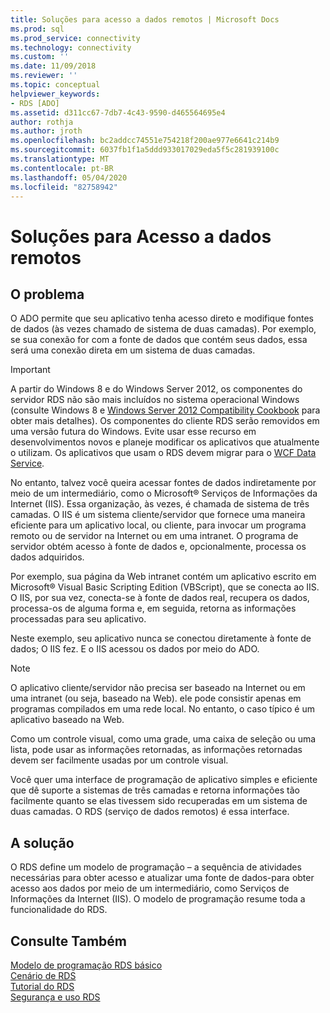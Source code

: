 ```yaml
---
title: Soluções para acesso a dados remotos | Microsoft Docs
ms.prod: sql
ms.prod_service: connectivity
ms.technology: connectivity
ms.custom: ''
ms.date: 11/09/2018
ms.reviewer: ''
ms.topic: conceptual
helpviewer_keywords:
- RDS [ADO]
ms.assetid: d311cc67-7db7-4c43-9590-d465564695e4
author: rothja
ms.author: jroth
ms.openlocfilehash: bc2addcc74551e754218f200ae977e6641c214b9
ms.sourcegitcommit: 6037fb1f1a5ddd933017029eda5f5c281939100c
ms.translationtype: MT
ms.contentlocale: pt-BR
ms.lasthandoff: 05/04/2020
ms.locfileid: "82758942"
---
```

# <a name="solutions-for-remote-data-access"></a>Soluções para Acesso a dados remotos
## <a name="the-issue"></a>O problema  
 O ADO permite que seu aplicativo tenha acesso direto e modifique fontes de dados (às vezes chamado de sistema de duas camadas). Por exemplo, se sua conexão for com a fonte de dados que contém seus dados, essa será uma conexão direta em um sistema de duas camadas.  
  
> [!IMPORTANT]
>  A partir do Windows 8 e do Windows Server 2012, os componentes do servidor RDS não são mais incluídos no sistema operacional Windows (consulte Windows 8 e [Windows Server 2012 Compatibility Cookbook](https://www.microsoft.com/download/details.aspx?id=27416) para obter mais detalhes). Os componentes do cliente RDS serão removidos em uma versão futura do Windows. Evite usar esse recurso em desenvolvimentos novos e planeje modificar os aplicativos que atualmente o utilizam. Os aplicativos que usam o RDS devem migrar para o [WCF Data Service](https://go.microsoft.com/fwlink/?LinkId=199565).  
  
 No entanto, talvez você queira acessar fontes de dados indiretamente por meio de um intermediário, como o Microsoft® Serviços de Informações da Internet (IIS). Essa organização, às vezes, é chamada de sistema de três camadas. O IIS é um sistema cliente/servidor que fornece uma maneira eficiente para um aplicativo local, ou cliente, para invocar um programa remoto ou de servidor na Internet ou em uma intranet. O programa de servidor obtém acesso à fonte de dados e, opcionalmente, processa os dados adquiridos.  
  
 Por exemplo, sua página da Web intranet contém um aplicativo escrito em Microsoft® Visual Basic Scripting Edition (VBScript), que se conecta ao IIS. O IIS, por sua vez, conecta-se à fonte de dados real, recupera os dados, processa-os de alguma forma e, em seguida, retorna as informações processadas para seu aplicativo.  
  
 Neste exemplo, seu aplicativo nunca se conectou diretamente à fonte de dados; O IIS fez. E o IIS acessou os dados por meio do ADO.  
  
> [!NOTE]
>  O aplicativo cliente/servidor não precisa ser baseado na Internet ou em uma intranet (ou seja, baseado na Web). ele pode consistir apenas em programas compilados em uma rede local. No entanto, o caso típico é um aplicativo baseado na Web.  
  
 Como um controle visual, como uma grade, uma caixa de seleção ou uma lista, pode usar as informações retornadas, as informações retornadas devem ser facilmente usadas por um controle visual.  
  
 Você quer uma interface de programação de aplicativo simples e eficiente que dê suporte a sistemas de três camadas e retorna informações tão facilmente quanto se elas tivessem sido recuperadas em um sistema de duas camadas. O RDS (serviço de dados remotos) é essa interface.  
  
## <a name="the-solution"></a>A solução  
 O RDS define um modelo de programação – a sequência de atividades necessárias para obter acesso e atualizar uma fonte de dados-para obter acesso aos dados por meio de um intermediário, como Serviços de Informações da Internet (IIS). O modelo de programação resume toda a funcionalidade do RDS.  
  
## <a name="see-also"></a>Consulte Também  
 [Modelo de programação RDS básico](../../../ado/guide/remote-data-service/basic-rds-programming-model.md)   
 [Cenário de RDS](../../../ado/guide/remote-data-service/rds-scenario.md)   
 [Tutorial do RDS](../../../ado/guide/remote-data-service/rds-tutorial.md)   
 [Segurança e uso RDS](../../../ado/guide/remote-data-service/rds-usage-and-security.md)


